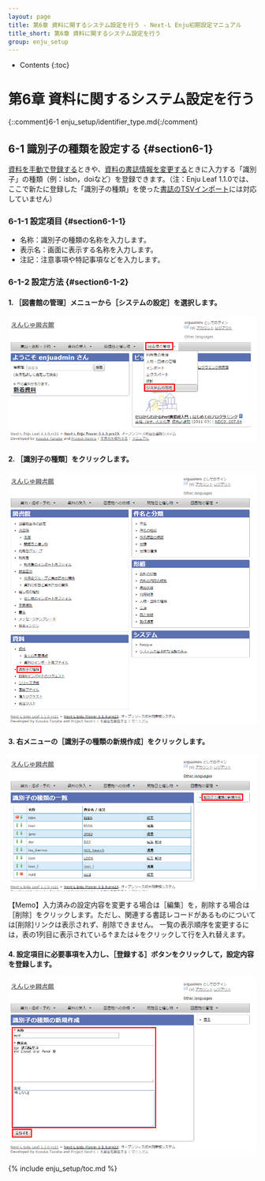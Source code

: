 ```yaml
---
layout: page
title: 第6章 資料に関するシステム設定を行う - Next-L Enju初期設定マニュアル
title_short: 第6章 資料に関するシステム設定を行う
group: enju_setup
---
```


* Contents
{:toc}

第6章 資料に関するシステム設定を行う
================

{::comment}6-1 enju_setup/identifier_type.md{:/comment}

6-1 識別子の種類を設定する {#section6-1}
----------------------------------------

[資料を手動で登録する](enju_operation_4.html#section4-2-7)ときや、[資料の書誌情報を変更する](enju_operation_4.html#section4-2-8)ときに入力する「識別子」の種類（例：isbn，doiなど）を登録できます。（注：Enju Leaf 1.1.0では、ここで新たに登録した「識別子の種類」を使った[書誌のTSVインポート](enju_operation_4.html#section4-2-10)には対応していません）

### 6-1-1 設定項目 {#section6-1-1}

* 名称：識別子の種類の名称を入力します。
* 表示名：画面に表示する名称を入力します。
* 注記：注意事項や特記事項などを入力します。

### 6-1-2 設定方法 {#section6-1-2}

#### 1. ［図書館の管理］メニューから［システムの設定］を選択します。  

![システムの設定](assets/images/image_system_setup.png)

#### 2. ［識別子の種類］をクリックします。  

![識別子の種類の設定](assets/images/image_initial_079.png)

#### 3. 右メニューの［識別子の種類の新規作成］をクリックします。  

![識別子の種類の新規作成](assets/images/image_initial_081.png)  

<div class="alert alert-info memo">
【Memo】入力済みの設定内容を変更する場合は［編集］を，削除する場合は［削除］をクリックします。ただし、関連する書誌レコードがあるものについては[削除]リンクは表示されず、削除できません。  
一覧の表示順序を変更するには，表の1列目に表示されている↑または↓をクリックして行を入れ替えます。
</div>

#### 4. 設定項目に必要事項を入力し、［登録する］ボタンをクリックして，設定内容を登録します。  

![識別子の種類の作成](assets/images/image_initial_083.png)  

{% include enju_setup/toc.md %}
